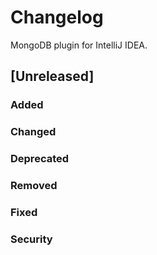 # Changelog

MongoDB plugin for IntelliJ IDEA.

## [Unreleased]

### Added

### Changed

### Deprecated

### Removed

### Fixed

### Security